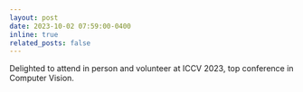 ```yaml
---
layout: post
date: 2023-10-02 07:59:00-0400
inline: true
related_posts: false
---
```


Delighted to attend in person and volunteer at ICCV 2023, top conference in Computer Vision.